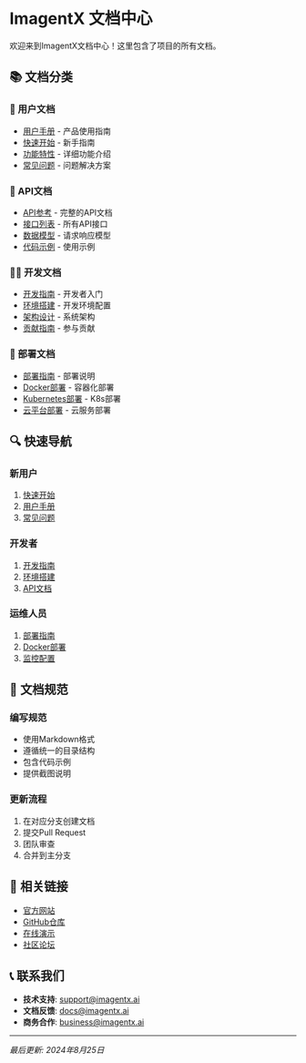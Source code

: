 # ImagentX 文档中心

欢迎来到ImagentX文档中心！这里包含了项目的所有文档。

## 📚 文档分类

### 👥 用户文档
- [用户手册](./user-guide/README.md) - 产品使用指南
- [快速开始](./user-guide/getting-started/README.md) - 新手指南
- [功能特性](./user-guide/features/README.md) - 详细功能介绍
- [常见问题](./user-guide/troubleshooting/README.md) - 问题解决方案

### 🔗 API文档
- [API参考](./api-reference/README.md) - 完整的API文档
- [接口列表](./api-reference/endpoints/README.md) - 所有API接口
- [数据模型](./api-reference/models/README.md) - 请求响应模型
- [代码示例](./api-reference/examples/README.md) - 使用示例

### 👨‍💻 开发文档
- [开发指南](./developer-guide/README.md) - 开发者入门
- [环境搭建](./developer-guide/setup/README.md) - 开发环境配置
- [架构设计](./developer-guide/architecture/README.md) - 系统架构
- [贡献指南](./developer-guide/contributing/README.md) - 参与贡献

### 🚀 部署文档
- [部署指南](./deployment/README.md) - 部署说明
- [Docker部署](./deployment/docker/README.md) - 容器化部署
- [Kubernetes部署](./deployment/kubernetes/README.md) - K8s部署
- [云平台部署](./deployment/cloud/README.md) - 云服务部署

## 🔍 快速导航

### 新用户
1. [快速开始](./user-guide/getting-started/README.md)
2. [用户手册](./user-guide/README.md)
3. [常见问题](./user-guide/troubleshooting/README.md)

### 开发者
1. [开发指南](./developer-guide/README.md)
2. [环境搭建](./developer-guide/setup/README.md)
3. [API文档](./api-reference/README.md)

### 运维人员
1. [部署指南](./deployment/README.md)
2. [Docker部署](./deployment/docker/README.md)
3. [监控配置](./deployment/monitoring/README.md)

## 📖 文档规范

### 编写规范
- 使用Markdown格式
- 遵循统一的目录结构
- 包含代码示例
- 提供截图说明

### 更新流程
1. 在对应分支创建文档
2. 提交Pull Request
3. 团队审查
4. 合并到主分支

## 🔗 相关链接

- [官方网站](https://imagentx.ai)
- [GitHub仓库](https://github.com/imagentx/imagentx)
- [在线演示](https://demo.imagentx.ai)
- [社区论坛](https://community.imagentx.ai)

## 📞 联系我们

- **技术支持**: support@imagentx.ai
- **文档反馈**: docs@imagentx.ai
- **商务合作**: business@imagentx.ai

---

*最后更新: 2024年8月25日*
